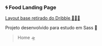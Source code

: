 ### 🌀 Food Landing Page

[Layout base retirado do Dribble 👨🏽‍💻 ](https://dribbble.com/shots/14947408-Food-landing-Page-Design/attachments/6664400?mode=media)

Projeto desenvolvido para estudo em Sass 🌠

> Home 🛸
